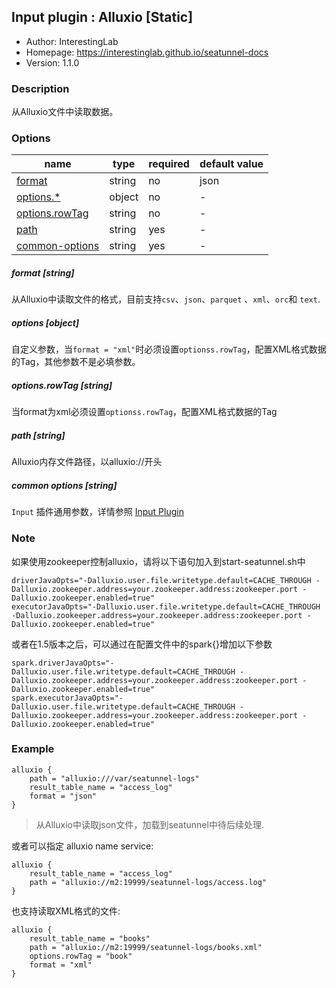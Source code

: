 ## Input plugin : Alluxio [Static]

* Author: InterestingLab
* Homepage: https://interestinglab.github.io/seatunnel-docs
* Version: 1.1.0

### Description

从Alluxio文件中读取数据。


### Options

| name | type | required | default value |
| --- | --- | --- | --- |
| [format](#format-string) | string | no | json |
| [options.*](#options-object) | object | no | - |
| [options.rowTag](#optionsrowTag-string) | string | no | - |
| [path](#path-string) | string | yes | - |
| [common-options](#common-options-string)| string | yes | - |

##### format [string]

从Alluxio中读取文件的格式，目前支持`csv`、`json`、`parquet` 、`xml`、`orc`和 `text`.


##### options [object]

自定义参数，当`format = "xml"`时必须设置`optionss.rowTag`，配置XML格式数据的Tag，其他参数不是必填参数。


##### options.rowTag [string]

当format为xml必须设置`optionss.rowTag`，配置XML格式数据的Tag


##### path [string]

Alluxio内存文件路径，以alluxio://开头

##### common options [string]

`Input` 插件通用参数，详情参照 [Input Plugin](/zh-cn/v1/configuration/input-plugin)

### Note 

如果使用zookeeper控制alluxio，请将以下语句加入到start-seatunnel.sh中

```
driverJavaOpts="-Dalluxio.user.file.writetype.default=CACHE_THROUGH -Dalluxio.zookeeper.address=your.zookeeper.address:zookeeper.port -Dalluxio.zookeeper.enabled=true"
executorJavaOpts="-Dalluxio.user.file.writetype.default=CACHE_THROUGH -Dalluxio.zookeeper.address=your.zookeeper.address:zookeeper.port -Dalluxio.zookeeper.enabled=true"
```

或者在1.5版本之后，可以通过在配置文件中的spark{}增加以下参数

```
spark.driverJavaOpts="-Dalluxio.user.file.writetype.default=CACHE_THROUGH -Dalluxio.zookeeper.address=your.zookeeper.address:zookeeper.port -Dalluxio.zookeeper.enabled=true"
spark.executorJavaOpts="-Dalluxio.user.file.writetype.default=CACHE_THROUGH -Dalluxio.zookeeper.address=your.zookeeper.address:zookeeper.port -Dalluxio.zookeeper.enabled=true"
```

### Example

```
alluxio {
    path = "alluxio:///var/seatunnel-logs"
    result_table_name = "access_log"
    format = "json"
}
```

> 从Alluxio中读取json文件，加载到seatunnel中待后续处理.


或者可以指定 alluxio name service:

```
alluxio {
    result_table_name = "access_log"
    path = "alluxio://m2:19999/seatunnel-logs/access.log"
}
```


也支持读取XML格式的文件:

```
alluxio {
    result_table_name = "books"
    path = "alluxio://m2:19999/seatunnel-logs/books.xml"
    options.rowTag = "book"
    format = "xml"
}
```
